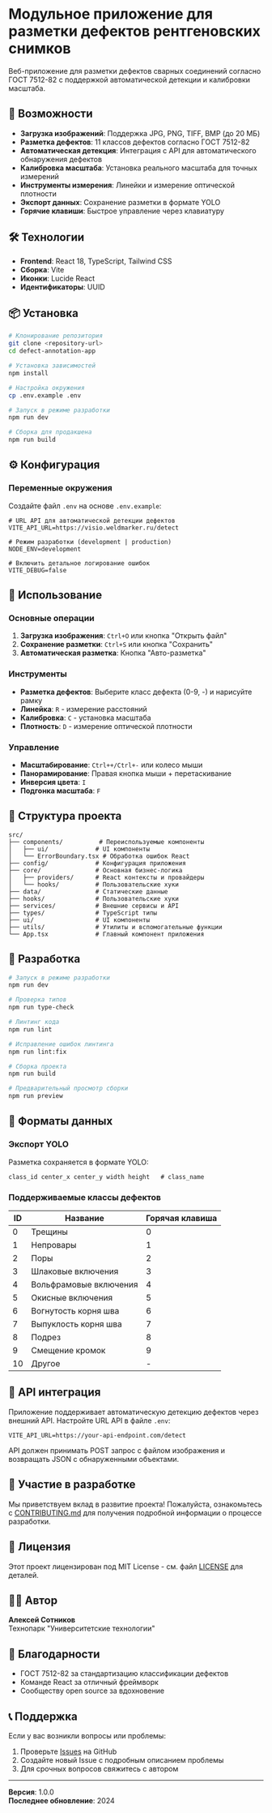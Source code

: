 # Модульное приложение для разметки дефектов рентгеновских снимков

Веб-приложение для разметки дефектов сварных соединений согласно ГОСТ 7512-82 с поддержкой автоматической детекции и калибровки масштаба.

## 🚀 Возможности

- **Загрузка изображений**: Поддержка JPG, PNG, TIFF, BMP (до 20 МБ)
- **Разметка дефектов**: 11 классов дефектов согласно ГОСТ 7512-82
- **Автоматическая детекция**: Интеграция с API для автоматического обнаружения дефектов
- **Калибровка масштаба**: Установка реального масштаба для точных измерений
- **Инструменты измерения**: Линейки и измерение оптической плотности
- **Экспорт данных**: Сохранение разметки в формате YOLO
- **Горячие клавиши**: Быстрое управление через клавиатуру

## 🛠 Технологии

- **Frontend**: React 18, TypeScript, Tailwind CSS
- **Сборка**: Vite
- **Иконки**: Lucide React
- **Идентификаторы**: UUID

## 📦 Установка

```bash
# Клонирование репозитория
git clone <repository-url>
cd defect-annotation-app

# Установка зависимостей
npm install

# Настройка окружения
cp .env.example .env

# Запуск в режиме разработки
npm run dev

# Сборка для продакшена
npm run build
```

## ⚙️ Конфигурация

### Переменные окружения

Создайте файл `.env` на основе `.env.example`:

```env
# URL API для автоматической детекции дефектов
VITE_API_URL=https://visio.weldmarker.ru/detect

# Режим разработки (development | production)
NODE_ENV=development

# Включить детальное логирование ошибок
VITE_DEBUG=false
```

## 🎯 Использование

### Основные операции

1. **Загрузка изображения**: `Ctrl+O` или кнопка "Открыть файл"
2. **Сохранение разметки**: `Ctrl+S` или кнопка "Сохранить"
3. **Автоматическая разметка**: Кнопка "Авто-разметка"

### Инструменты

- **Разметка дефектов**: Выберите класс дефекта (0-9, -) и нарисуйте рамку
- **Линейка**: `R` - измерение расстояний
- **Калибровка**: `C` - установка масштаба
- **Плотность**: `D` - измерение оптической плотности

### Управление

- **Масштабирование**: `Ctrl++/Ctrl+-` или колесо мыши
- **Панорамирование**: Правая кнопка мыши + перетаскивание
- **Инверсия цвета**: `I`
- **Подгонка масштаба**: `F`

## 📁 Структура проекта

```
src/
├── components/          # Переиспользуемые компоненты
│   ├── ui/             # UI компоненты
│   └── ErrorBoundary.tsx # Обработка ошибок React
├── config/             # Конфигурация приложения
├── core/               # Основная бизнес-логика
│   ├── providers/      # React контексты и провайдеры
│   └── hooks/          # Пользовательские хуки
├── data/               # Статические данные
├── hooks/              # Пользовательские хуки
├── services/           # Внешние сервисы и API
├── types/              # TypeScript типы
├── ui/                 # UI компоненты
├── utils/              # Утилиты и вспомогательные функции
└── App.tsx             # Главный компонент приложения
```

## 🧪 Разработка

```bash
# Запуск в режиме разработки
npm run dev

# Проверка типов
npm run type-check

# Линтинг кода
npm run lint

# Исправление ошибок линтинга
npm run lint:fix

# Сборка проекта
npm run build

# Предварительный просмотр сборки
npm run preview
```

## 📝 Форматы данных

### Экспорт YOLO

Разметка сохраняется в формате YOLO:
```
class_id center_x center_y width height   # class_name
```

### Поддерживаемые классы дефектов

| ID | Название | Горячая клавиша |
|----|----------|----------------|
| 0  | Трещины | 0 |
| 1  | Непровары | 1 |
| 2  | Поры | 2 |
| 3  | Шлаковые включения | 3 |
| 4  | Вольфрамовые включения | 4 |
| 5  | Окисные включения | 5 |
| 6  | Вогнутость корня шва | 6 |
| 7  | Выпуклость корня шва | 7 |
| 8  | Подрез | 8 |
| 9  | Смещение кромок | 9 |
| 10 | Другое | - |

## 🔧 API интеграция

Приложение поддерживает автоматическую детекцию дефектов через внешний API. Настройте URL API в файле `.env`:

```env
VITE_API_URL=https://your-api-endpoint.com/detect
```

API должен принимать POST запрос с файлом изображения и возвращать JSON с обнаруженными объектами.

## 🤝 Участие в разработке

Мы приветствуем вклад в развитие проекта! Пожалуйста, ознакомьтесь с [CONTRIBUTING.md](CONTRIBUTING.md) для получения подробной информации о процессе разработки.

## 📄 Лицензия

Этот проект лицензирован под MIT License - см. файл [LICENSE](LICENSE) для деталей.

## 👨‍💻 Автор

**Алексей Сотников**  
Технопарк "Университетские технологии"

## 🙏 Благодарности

- ГОСТ 7512-82 за стандартизацию классификации дефектов
- Команде React за отличный фреймворк
- Сообществу open source за вдохновение

## 📞 Поддержка

Если у вас возникли вопросы или проблемы:

1. Проверьте [Issues](../../issues) на GitHub
2. Создайте новый Issue с подробным описанием проблемы
3. Для срочных вопросов свяжитесь с автором

---

**Версия**: 1.0.0  
**Последнее обновление**: 2024